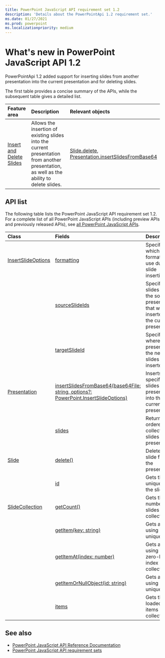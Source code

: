 ```yaml
---
title: PowerPoint JavaScript API requirement set 1.2
description: 'Details about the PowerPointApi 1.2 requirement set.'
ms.date: 01/27/2021
ms.prod: powerpoint
ms.localizationpriority: medium
---
```


# What's new in PowerPoint JavaScript API 1.2

PowerPointApi 1.2 added support for inserting slides from another presentation into the current presentation and for deleting slides.

The first table provides a concise summary of the APIs, while the subsequent table gives a detailed list.

| Feature area | Description | Relevant objects |
|:--- |:--- |:--- |
| [Insert and Delete Slides](../../powerpoint/insert-slides-into-presentation.md) | Allows the insertion of existing slides into the current presentation from another presentation, as well as the ability to delete slides. | [Slide.delete](/javascript/api/powerpoint/powerpoint.slide#delete--), [Presentation.insertSlidesFromBase64](/javascript/api/powerpoint/powerpoint.presentation#insertslidesfrombase64-base64file--options-)|

## API list

The following table lists the PowerPoint JavaScript API requirement set 1.2. For a complete list of all PowerPoint JavaScript APIs (including preview APIs and previously released APIs), see [all PowerPoint JavaScript APIs](/javascript/api/powerpoint?view=powerpoint-js-preview&preserve-view=true).

| Class | Fields | Description |
|:---|:---|:---|
|[InsertSlideOptions](/javascript/api/powerpoint/powerpoint.insertslideoptions)|[formatting](/javascript/api/powerpoint/powerpoint.insertslideoptions#powerpoint-powerpoint-insertslideoptions-formatting-member)|Specifies which formatting to use during slide insertion.|
||[sourceSlideIds](/javascript/api/powerpoint/powerpoint.insertslideoptions#powerpoint-powerpoint-insertslideoptions-sourceslideids-member)|Specifies the slides from the source presentation that will be inserted into the current presentation.|
||[targetSlideId](/javascript/api/powerpoint/powerpoint.insertslideoptions#powerpoint-powerpoint-insertslideoptions-targetslideid-member)|Specifies where in the presentation the new slides will be inserted.|
|[Presentation](/javascript/api/powerpoint/powerpoint.presentation)|[insertSlidesFromBase64(base64File: string, options?: PowerPoint.InsertSlideOptions)](/javascript/api/powerpoint/powerpoint.presentation#powerpoint-powerpoint-presentation-insertslidesfrombase64-member(1))|Inserts the specified slides from a presentation into the current presentation.|
||[slides](/javascript/api/powerpoint/powerpoint.presentation#powerpoint-powerpoint-presentation-slides-member)|Returns an ordered collection of slides in the presentation.|
|[Slide](/javascript/api/powerpoint/powerpoint.slide)|[delete()](/javascript/api/powerpoint/powerpoint.slide#powerpoint-powerpoint-slide-delete-member(1))|Deletes the slide from the presentation.|
||[id](/javascript/api/powerpoint/powerpoint.slide#powerpoint-powerpoint-slide-id-member)|Gets the unique ID of the slide.|
|[SlideCollection](/javascript/api/powerpoint/powerpoint.slidecollection)|[getCount()](/javascript/api/powerpoint/powerpoint.slidecollection#powerpoint-powerpoint-slidecollection-getcount-member(1))|Gets the number of slides in the collection.|
||[getItem(key: string)](/javascript/api/powerpoint/powerpoint.slidecollection#powerpoint-powerpoint-slidecollection-getitem-member(1))|Gets a slide using its unique ID.|
||[getItemAt(index: number)](/javascript/api/powerpoint/powerpoint.slidecollection#powerpoint-powerpoint-slidecollection-getitemat-member(1))|Gets a slide using its zero-based index in the collection.|
||[getItemOrNullObject(id: string)](/javascript/api/powerpoint/powerpoint.slidecollection#powerpoint-powerpoint-slidecollection-getitemornullobject-member(1))|Gets a slide using its unique ID.|
||[items](/javascript/api/powerpoint/powerpoint.slidecollection#powerpoint-powerpoint-slidecollection-items-member)|Gets the loaded child items in this collection.|

## See also

- [PowerPoint JavaScript API Reference Documentation](/javascript/api/powerpoint?view=powerpoint-js-1.2&preserve-view=true)
- [PowerPoint JavaScript API requirement sets](powerpoint-api-requirement-sets.md)
